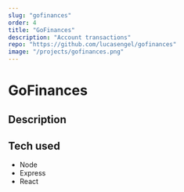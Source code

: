 ```yaml
---
slug: "gofinances"
order: 4
title: "GoFinances"
description: "Account transactions"
repo: "https://github.com/lucasengel/gofinances"
image: "/projects/gofinances.png"
---
```


# GoFinances

## Description

## Tech used

- Node
- Express
- React
